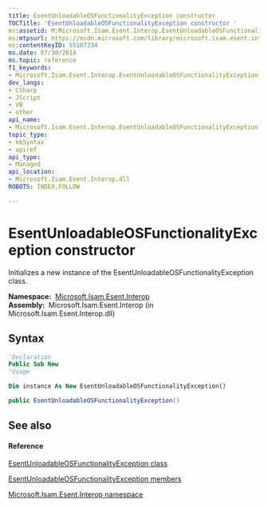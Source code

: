 ```yaml
---
title: EsentUnloadableOSFunctionalityException constructor 
TOCTitle: 'EsentUnloadableOSFunctionalityException constructor '
ms:assetid: M:Microsoft.Isam.Esent.Interop.EsentUnloadableOSFunctionalityException.#ctor
ms:mtpsurl: https://msdn.microsoft.com/library/microsoft.isam.esent.interop.esentunloadableosfunctionalityexception.esentunloadableosfunctionalityexception(v=EXCHG.10)
ms:contentKeyID: 55107334
ms.date: 07/30/2014
ms.topic: reference
f1_keywords:
- Microsoft.Isam.Esent.Interop.EsentUnloadableOSFunctionalityException.EsentUnloadableOSFunctionalityException
dev_langs:
- CSharp
- JScript
- VB
- other
api_name: 
- Microsoft.Isam.Esent.Interop.EsentUnloadableOSFunctionalityException..ctor
topic_type: 
- kbSyntax
- apiref
api_type: 
- Managed
api_location: 
- Microsoft.Isam.Esent.Interop.dll
ROBOTS: INDEX,FOLLOW

---
```


# EsentUnloadableOSFunctionalityException constructor

Initializes a new instance of the EsentUnloadableOSFunctionalityException class.

**Namespace:**  [Microsoft.Isam.Esent.Interop](hh596136\(v=exchg.10\).md)  
**Assembly:**  Microsoft.Isam.Esent.Interop (in Microsoft.Isam.Esent.Interop.dll)

## Syntax

``` vb
'Declaration
Public Sub New
'Usage

Dim instance As New EsentUnloadableOSFunctionalityException()
```

``` csharp
public EsentUnloadableOSFunctionalityException()
```

## See also

#### Reference

[EsentUnloadableOSFunctionalityException class](dn350835\(v=exchg.10\).md)

[EsentUnloadableOSFunctionalityException members](dn350836\(v=exchg.10\).md)

[Microsoft.Isam.Esent.Interop namespace](hh596136\(v=exchg.10\).md)

